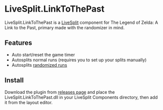 LiveSplit.LinkToThePast
=======================

LiveSplit.LinkToThePast is a [LiveSplit](http://livesplit.org/) component for The Legend of Zelda: A Link to the Past, primary made with the randomizer in mind.

Features
--------
* Auto start/reset the game timer
* Autosplits normal runs (requires you to set up your splits manually) 
* Autosplits [randomized runs](https://github.com/Dessyreqt/alttprandomizer)

Install
-------
Download the plugin from [releases page](https://github.com/mabako/LiveSplit.LinkToThePast/releases) and place the LiveSplit.LinkToThePast.dll in your LiveSplit Components directory, then add it from the layout editor.